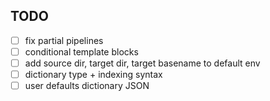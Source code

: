 ## TODO
  
  - [ ] fix partial pipelines
  - [ ] conditional template blocks
  - [ ] add source dir, target dir, target basename to default env
  - [ ] dictionary type + indexing syntax
  - [ ] user defaults dictionary JSON
